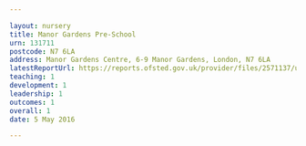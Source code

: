 ```yaml
---

layout: nursery
title: Manor Gardens Pre-School
urn: 131711
postcode: N7 6LA
address: Manor Gardens Centre, 6-9 Manor Gardens, London, N7 6LA
latestReportUrl: https://reports.ofsted.gov.uk/provider/files/2571137/urn/131711.pdf
teaching: 1
development: 1
leadership: 1
outcomes: 1
overall: 1
date: 5 May 2016

---
```

